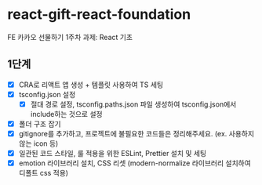# react-gift-react-foundation

FE 카카오 선물하기 1주차 과제: React 기초

## 1단계

- [x] CRA로 리액트 앱 생성 + 템플릿 사용하여 TS 세팅
- [x] tsconfig.json 설정
  - [x] 절대 경로 설정, tsconfig.paths.json 파일 생성하여 tsconfig.json에서 include하는 것으로 설정
- [x] 폴더 구조 잡기
- [x] gitignore를 추가하고, 프로젝트에 불필요한 코드들은 정리해주세요. (ex. 사용하지 않는 icon 등)
- [x] 일관된 코드 스타일, 룰 적용을 위한 ESLint, Prettier 설치 및 세팅
- [x] emotion 라이브러리 설치, CSS 리셋 (modern-normalize 라이브러리 설치하여 디폴트 css 적용)
